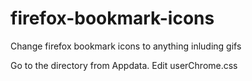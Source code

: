 # firefox-bookmark-icons
Change firefox bookmark icons to anything inluding gifs


Go to the directory from Appdata.
Edit userChrome.css
